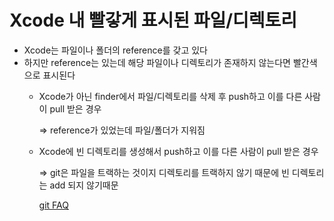 # Xcode 내 빨갛게 표시된 파일/디렉토리

- Xcode는 파일이나 폴더의 reference를 갖고 있다
- 하지만 reference는 있는데 해당 파일이나 디렉토리가 존재하지 않는다면 빨간색으로 표시된다
    - Xcode가 아닌 finder에서 파일/디렉토리를 삭제 후 push하고 이를 다른 사람이 pull 받은 경우

        ⇒ reference가 있었는데 파일/폴더가 지워짐

    - Xcode에 빈 디렉토리를 생성해서 push하고 이를 다른 사람이 pull 받은 경우

        ⇒ git은 파일을 트랙하는 것이지 디렉토리를 트랙하지 않기 때문에 빈 디렉토리는 add 되지 않기때문

        [git FAQ](https://git.wiki.kernel.org/index.php/GitFaq#Can_I_add_empty_directories.3F)
